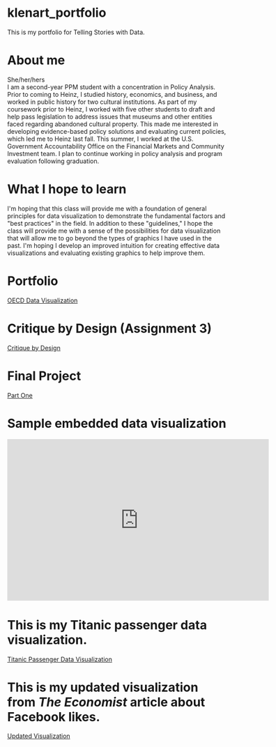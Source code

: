 # klenart_portfolio
This is my portfolio for Telling Stories with Data.

# About me
She/her/hers  
I am a second-year PPM student with a concentration in Policy Analysis. Prior to coming to Heinz, I studied history, economics, and business, and worked in public history for two cultural institutions. As part of my coursework prior to Heinz, I worked with five other students to draft and help pass legislation to address issues that museums and other entities faced regarding abandoned cultural property. This made me interested in developing evidence-based policy solutions and evaluating current policies, which led me to Heinz last fall. This summer, I worked at the U.S. Government Accountability Office on the Financial Markets and Community Investment team. I plan to continue working in policy analysis and program evaluation following graduation.

# What I hope to learn
I'm hoping that this class will provide me with a foundation of general principles for data visualization to demonstrate the fundamental factors and "best practices" in the field. In addition to these "guidelines," I hope the class will provide me with a sense of the possibilities for data visualization that will allow me to go beyond the types of graphics I have used in the past. I'm hoping I develop an improved intuition for creating effective data visualizations and evaluating existing graphics to help improve them.

# Portfolio
[OECD Data Visualization](https://klenartcmu.github.io/klenart_portfolio/dataviz2)

# Critique by Design (Assignment 3)
[Critique by Design](https://klenartcmu.github.io/klenart_portfolio/assignment3)

# Final Project
[Part One](/FinalProjectPartOne.md)

# Sample embedded data visualization
<iframe width="600" height="371" seamless frameborder="0" scrolling="no" src="https://docs.google.com/spreadsheets/d/e/2PACX-1vR1sQPq50HfKYl4XcBCq6-Pf3O9C3EhZh_DdQcLqLMfKrxeBg69PFTXeYL73joodgdtRSKYO_k9AUHv/pubchart?oid=1946330430&amp;format=interactive"></iframe>

# This is my Titanic passenger data visualization.
[Titanic Passenger Data Visualization](https://klenartcmu.github.io/klenart_portfolio/titanic_survivors)

# This is my updated visualization from _The Economist_ article about Facebook likes.
[Updated Visualization](https://klenartcmu.github.io/klenart_portfolio/facebook_likes)
